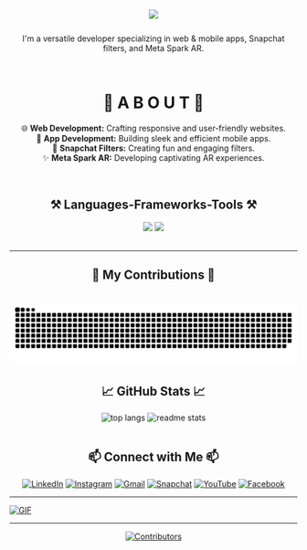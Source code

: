 <h1 align="center">
    <img src="https://readme-typing-svg.herokuapp.com/?font=Righteous&size=35&center=true&vCenter=true&width=500&height=70&duration=4000&lines=Hi+There!+👋;+I'm+Danyal+Ahmad!;" />
</h1>
<p align="center">
I'm a versatile developer specializing in web & mobile apps, Snapchat filters, and Meta Spark AR.
</p>
<br/>

<div align="center">
<h1 align="center">👻 A B O U T 👻</h1> 
    
🌐 **Web Development:** Crafting responsive and user-friendly websites. </br>
📱 **App Development:** Building sleek and efficient mobile apps. </br>
🎨 **Snapchat Filters:** Creating fun and engaging filters.</br>
✨ **Meta Spark AR:** Developing captivating AR experiences.</br>
</div><br>

<h2 align="center">⚒️ Languages-Frameworks-Tools ⚒️</h2>

<div align="center">
    <img src="https://skillicons.dev/icons?i=react,bootstrap,mui,html,css,vscode,github,figma,tailwind,git,r" />
    <img src="https://skillicons.dev/icons?i=nodejs,python,javascript,typescript,express,firebase,mongodb,c,java,nextjs,mysql,flask" /><br>
</div>

<br/>
<hr/>

<div align="center">
  <h2>🐍 My Contributions 🐍</h2>
  <br>
  <img alt="snake eating my contributions" src="https://raw.githubusercontent.com/platane/snk/output/github-contribution-grid-snake.svg" />
  <br>
</div>

<div align="center">
      <h2>📈 GitHub Stats 📈</h2>
<img width="350" src="https://github-readme-stats-salesp07.vercel.app/api/top-langs/?username=danyal-ahmad&hide=HTML&langs_count=8&layout=compact&theme=react&border_radius=10&size_weight=0.5&count_weight=0.5&exclude_repo=github-readme-stats" alt="top langs" /> 
<img width="350" src="https://github-readme-stats-salesp07.vercel.app/api?username=danyal-ahmad&count_private=true&show_icons=true&theme=react&rank_icon=github&border_radius=10" alt="readme stats" />
</div>
<br>

<div align="center">
     <h2>📫 Connect with Me 📫</h2>
    
[![LinkedIn](https://img.shields.io/badge/LinkedIn-0077B5?logo=linkedin&logoColor=white)](https://pk.linkedin.com/in/danyal-ahmaad)
[![Instagram](https://img.shields.io/badge/Instagram-E4405F?logo=instagram&logoColor=white)](https://www.instagram.com/denial_khxn/)
[![Gmail](https://img.shields.io/badge/Gmail-333333?logo=gmail&logoColor=white)](mailto:danyalahmaad.pjb@gmail.com)
[![Snapchat](https://img.shields.io/badge/Snapchat-FFFC00?logo=snapchat&logoColor=white)](https://www.snapchat.com/add/denial_khxn)
[![YouTube](https://img.shields.io/badge/YouTube-FF0000?logo=youtube&logoColor=white)](https://www.youtube.com/@DAG-coder)
[![Facebook](https://img.shields.io/badge/Facebook-1877F2?logo=facebook&logoColor=white)](https://www.facebook.com/Daanyaal.78/)

</div>

---

[![GIF](https://github.com/Danyal-Ahmad/danyal-ahmad/assets/75643229/720b1f6f-41ef-41c2-b00f-fb1abf198d41)](https://bio.link/denial_khxn)

---

<p align="center">
  <a href="https://github.com/angular/angular-ja/graphs/contributors">
    <img src="https://contrib.rocks/image?repo=angular/angular-ja&max=38&columns=10&anon=5" alt="Contributors" />
  </a>
</p>



